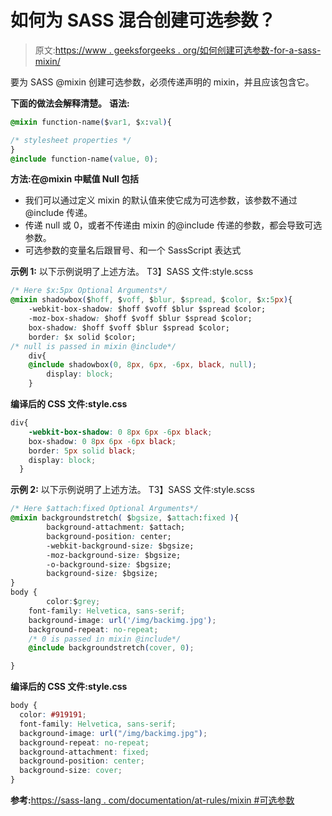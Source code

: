 # 如何为 SASS 混合创建可选参数？

> 原文:[https://www . geeksforgeeks . org/如何创建可选参数-for-a-sass-mixin/](https://www.geeksforgeeks.org/how-to-create-optional-arguments-for-a-sass-mixin/)

要为 SASS @mixin 创建可选参数，必须传递声明的 mixin，并且应该包含它。

**下面的做法会解释清楚。**
**语法:**

```css
@mixin function-name($var1, $x:val){

/* stylesheet properties */
}
@include function-name(value, 0);

```

**方法:在@mixin 中赋值 Null 包括**

*   我们可以通过定义 mixin 的默认值来使它成为可选参数，该参数不通过@include 传递。
*   传递 null 或 0，或者不传递由 mixin 的@include 传递的参数，都会导致可选参数。
*   可选参数的变量名后跟冒号、和一个 SassScript 表达式

**示例 1:** 以下示例说明了上述方法。
T3】SASS 文件:style.scss

```css
/* Here $x:5px Optional Arguments*/
@mixin shadowbox($hoff, $voff, $blur, $spread, $color, $x:5px){
    -webkit-box-shadow: $hoff $voff $blur $spread $color;
    -moz-box-shadow: $hoff $voff $blur $spread $color;
    box-shadow: $hoff $voff $blur $spread $color;
    border: $x solid $color;
/* null is passed in mixin @include*/    
    div{
    @include shadowbox(0, 8px, 6px, -6px, black, null);
        display: block;
    }
```

**编译后的 CSS 文件:style.css**

```css
div{
    -webkit-box-shadow: 0 8px 6px -6px black;
    box-shadow: 0 8px 6px -6px black;
    border: 5px solid black;
    display: block;
  }
```

**示例 2:** 以下示例说明了上述方法。
T3】SASS 文件:style.scss

```css
/* Here $attach:fixed Optional Arguments*/
@mixin backgroundstretch( $bgsize, $attach:fixed ){
        background-attachment: $attach;
        background-position: center;
        -webkit-background-size: $bgsize;
        -moz-background-size: $bgsize;
        -o-background-size: $bgsize;
        background-size: $bgsize;
}
body {
        color:$grey;
    font-family: Helvetica, sans-serif;
    background-image: url('/img/backimg.jpg');
    background-repeat: no-repeat;
    /* 0 is passed in mixin @include*/    
    @include backgroundstretch(cover, 0);

}
```

**编译后的 CSS 文件:style.css**

```css
body {
  color: #919191;
  font-family: Helvetica, sans-serif;
  background-image: url("/img/backimg.jpg");
  background-repeat: no-repeat;
  background-attachment: fixed;
  background-position: center;
  background-size: cover;
}
```

**参考:**[https://sass-lang . com/documentation/at-rules/mixin #可选参数](https://sass-lang.com/documentation/at-rules/mixin#optional-arguments)